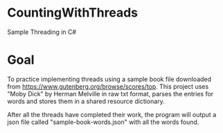# CountingWithThreads
Sample Threading in C#

# Goal
To practice implementing threads using a sample book file downloaded from https://www.gutenberg.org/browse/scores/top. This project uses "Moby Dick" by Herman Melville in raw txt format, parses the entries for words and stores them in a shared resource dictionary.

After all the threads have completed their work, the program will output a json file called "sample-book-words.json" with all the words found.
